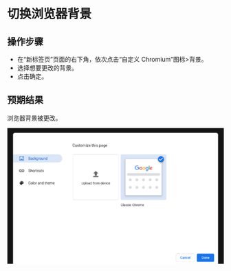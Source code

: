 # 切换浏览器背景

## 操作步骤

- 在“新标签页”页面的右下角，依次点击“自定义 Chromium”图标>背景。
- 选择想要更改的背景。
- 点击确定。

## 预期结果

浏览器背景被更改。

![切换浏览器背景-1](./img/切换浏览器背景-1.png)
